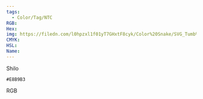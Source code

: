```yaml
---
tags:
  - Color/Tag/NTC
RGB:
Hex:
img: https://filedn.com/l0hpzxl1f01yT7GHxtF8cyk/Color%20Snake/SVG_Tumb%20Mass%20No%20Name/E8B9B3.svg
CMYK:
HSL:
Name:
---
```

Shilo
```palette
#E8B9B3
```
RGB
